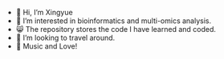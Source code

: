 - 👋 Hi, I’m Xingyue
- 👀 I’m interested in bioinformatics and multi-omics analysis.
- 😸 The repository stores the code I have learned and coded.
- 💞️ I’m looking to travel around.
- 🤟 Music and Love!
